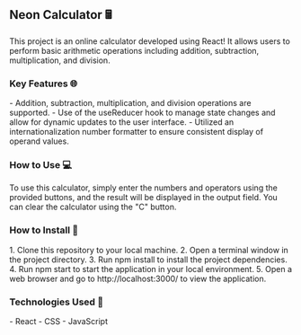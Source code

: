 <h2> Neon Calculator 🖩</h2>
This project is an online calculator developed using React! It allows users to perform basic arithmetic operations including addition, subtraction, multiplication, and division. 
<h3> Key Features 🌐</h3>
- Addition, subtraction, multiplication, and division operations are supported.
- Use of the useReducer hook to manage state changes and allow for dynamic updates to the user interface.
- Utilized an internationalization number formatter to ensure consistent display of operand values.
<h3> How to Use 💻</h3>
To use this calculator, simply enter the numbers and operators using the provided buttons, and the result will be displayed in the output field. You can clear the calculator using the "C" button.
<h3> How to Install 🔭</h3>
1. Clone this repository to your local machine.
2. Open a terminal window in the project directory.
3. Run npm install to install the project dependencies.
4. Run npm start to start the application in your local environment.
5. Open a web browser and go to http://localhost:3000/ to view the application.
<h3> Technologies Used 🔧</h3>
- React
- CSS
- JavaScript
